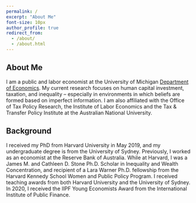 ```yaml
---
permalink: /
excerpt: "About Me"
font-size: 10px
author_profile: true
redirect_from: 
  - /about/
  - /about.html
---
```


## About Me

I am a public and labor economist at the University of Michigan [Department of Economics](https://lsa.umich.edu/econ). My current research focuses on human capital investment, taxation, and inequality – especially in environments in which beliefs are formed based on imperfect information. I am also affiliated with the Office of Tax Policy Research, the Institute of Labor Economics and the Tax & Transfer Policy Institute at the Australian National University.

## Background

I received my PhD from Harvard University in May 2019, and my undergraduate degree is from the University of Sydney. Previously, I worked as an economist at the Reserve Bank of Australia. While at Harvard, I was a James M. and Cathleen D. Stone Ph.D. Scholar in Inequality and Wealth Concentration, and recipient of a Lara Warner Ph.D. fellowship from the Harvard Kennedy School Women and Public Policy Program. I received teaching awards from both Harvard University and the University of Sydney. In 2020, I received the IIPF Young Economists Award from the International Institute of Public Finance.

